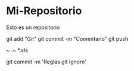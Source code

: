 Mi-Repositorio
==============

Esto es un repositorio

git add "Git"
git commit -m "Comentario"
git push  

*~
.~*
*.xls

git commit -m 'Reglas git ignore'
